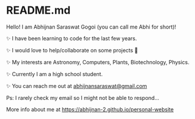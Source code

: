 # README.md

Hello! I am Abhijnan Saraswat Gogoi (you can call me Abhi for short)!

✨ I have been learning to code for the last few years.

✨ I would love to help/collaborate on some projects 🙂

✨ My interests are Astronomy, Computers, Plants, Biotechnology, Physics.

✨ Currently I am a high school student.

✨ You can reach me out at abhijnansaraswat@gmail.com

   Ps: I rarely check my email so I might not be able to respond...

More info about me at https://abhijnan-2.github.io/personal-website
